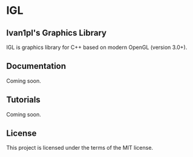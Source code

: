 # IGL
## Ivan1pl's Graphics Library

IGL is graphics library for C++ based on modern OpenGL (version 3.0+).

## Documentation

Coming soon.

## Tutorials

Coming soon.

## License

This project is licensed under the terms of the MIT license.

